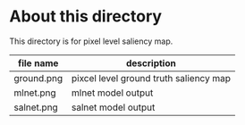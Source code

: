 # About this directory
This directory is for pixel level saliency map.

| file name | description |
| --- | --- |
| ground.png | pixcel level ground truth saliency map |
| mlnet.png | mlnet model output |
| salnet.png | salnet model output |